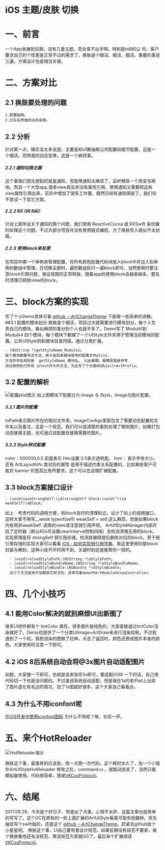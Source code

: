 # iOS 主题/皮肤 切换

# 一、前言
      
   一个App发展到后期，没有几套主题，完全拿不出手啊。特别是toB的公 司，客户要求自己的个性更是正常不过的需求了。换肤是个细活、细活、细活，重要的事说三遍，方案设计也是相当关键。

# 二、方案对比
## 2.1 换肤要处理的问题
    1.配置抽离。
    2.已存在界面的动态变换。
## 2.2 分析
针对第一点，确实没太多说道，主要是和UI撕抽取公共配置和细节配置，这是一个细活。而界面的动态变换，这是一个麻烦事。
##### 2.2.1 通知切换主题
这个事我们首先想到的就是通知，但是用通知太麻烦了，监听移除一个改变写两地。而且一个大型app,很多view其实并没有属性引用，使用通知又需要把这些view属性引用出来，无形中增加了很多工作量。既然已经有通知保底了，我们何不尝试一下其它方案。
##### 2.2.2 RX OR RAC
针对上面所说关于通知的两个问题，我们使用 ReactiveCocoa 或 RXSwift 来优雅的处理这个问题。不过大部分项目并没有使用链式编程，为了换肤导入貌似不太划算。

##### 2.2.3 使用block来处理
在项目中建一个单例来管理配置，将所有颜色配置代码块放入block中并加入到单例的数组中管理，在切换主题时，遍历数组执行一遍block即可。当然使用时要注意block引用问题，保证视图的正常释放，随着app的使用block会越来越多，要及时清理已释放view的block。

# 三、block方案的实现
写了个小Demo具体可看 [github －ArtChangeTheme](https://github.com/weijingyunIOS/ArtChangeTheme) 下面做一些简单的讲解。
##3.1 配置的模块划分
换肤是个细活，项目过大就需要进行模块划分，每个人负责自己的模块，看似麻烦的事分到个人也就不多了。Demo写了 Module1到Module4 四个模块，每个模块下都建了一个UIStyle文件夹用于管理当前模块的配置。公共UIStyle则和模块目录同级。通过分类扩展。
        
    - (NSString *)getStyleName_Module1;
    每个模块都要写该方法，用于返回本模块使用的配置文件plist。
    方法的命名规则是  getStyleName_模块名。 以此解耦，解耦思路是参考
    测试用例执行所有 以test开头的方法，为此写了个分类NSObject+ArtPrefix。

## 3.2 配置的解析
![配置plist图示](http://upload-images.jianshu.io/upload_images/1697924-ae8792757008ae93.png?imageMogr2/auto-orient/strip%7CimageView2/2/w/1240)
如上图模块下配置分为 Image 与 Style，Image为图片配置，
##### 3.2.1 图片的配置
 toPath表示图片所在的相对文件夹，imageConfigs里面包含了需要动态配置的文件名以及备注，这是一个规范，我们可以很清楚的看到处理了哪些图片，如果打包动态替换主题，也可通过该配置去替换需要的图片。
##### 3.2.2 Style样式配置
color：000000,0.5  前面表示 Hex设置 0.5表示透明度。
font： 表示字体大小。
还有 ArtLayoutInfo 类对应的属性 是用于描述约束关系配置的，比如某些客户可能对 banner 的宽高比有所要求，这个可以在这做扩展配置。

## 3.3 block方案接口设计

    - (void)saveStrongSelf:(id)strongSelf block:(void(^)(id weakSelf))aBlock;

如上：考虑代码的调用方便，和block及时的清理标记，设计了如上的调用接口，这样大家不用写__weak typeof(self) weakSelf = self,这么麻烦，但是如果block内有用非weakSelf. 调用的view请注意弱引用声明。
ArtUIStyleManager内部开启了定时器（默认60s可设置clearInterval控制间隔）去检测清理无用的block。实现原理是将 strongSelf 弱引用存储，检测其被释放后删除对应的block。至于弱引用存储的实现大家可以看看 [iOS - 如何实现弱引用字典](http://www.jianshu.com/p/51156d4ae885)，我这里使用的是block封装与解封。这种小技巧平时用不到，关键时刻还是能帮你一把的。

      - (void)reloadStylePath:(NSString *)aStylePath;
      - (void)reloadStyleBundleName:(NSString *)aStyleBundleName;
      - (void)reloadStyleBundle:(NSBundle *)aStyleBundle;
      这三个方法是用于加载其它样式的，具体可看demo中ArtModule4ViewController。

# 四、几个小技巧
## 4.1 能用Color解决的就别麻烦UI出新图了
   很多UI控件都有个 tintColor 属性，很多图片是纯色的，大家直接通过tintColor渲染就好了。Demo也提供了一个分类UIImage+ArtDraw来进行渲染绘制。不过我遇到了一个坑，我把渲染的图做了拉伸，点击了返回时，颜色还原成图片本身的颜色。大家使用时注意一下即可。

## 4.2 iOS 8后系统自动会将@3x图片自动适配图片
如题，大家搜一下即可，也就是说来张@3x即可，要适配iOS8 一下的话，自己用代码切一下也是没问题的。不过虽说系统自动适配，但是我在1x的老iPad上出现了图片虚化有毛边的情况，加了1x图就好很多，这个大家自己看着办。

## 4.3 为什么不用iconfont呢
[在iOS开发中使用iconfont图标](http://www.jianshu.com/p/3b10bb95b332)
为什么不用呢？唉，长叹一声。

# 五、来个HotReloader
![HotReloader演示](http://upload-images.jianshu.io/upload_images/1697924-e6c62ae58cc743a0.gif?imageMogr2/auto-orient/strip)

换肤这个事，最蛋疼的应该是，改一点跑一次代码，这个耗时太久了，加一个小插件ArtUIStyleHotReloader 修改之后，command+s ，就能动态变了，当然只能模拟器使用。代码很简单，感谢[VKCssProtocol](https://github.com/Awhisper/VKCssProtocol)。

# 六、结尾
2017.08.28，今天是个好日子，但是出了点事，心情不太好，这篇文章也就简单的写写了。这个OC在原有的一些上面扩展的ArtUIStyle看着可能有些臃肿。改天抽空写个swift版的，还是这个 [github －ArtChangeTheme](https://github.com/weijingyunIOS/ArtChangeTheme)。赶紧去github给个小星星吧。
 换肤这个事，UI自己要有套设计规范，如果前期没有规范不要紧，做个换肤看他还有没规范，再没规范大家就GG了。最后来个扩展阅读 [VKCssProtocol](https://github.com/Awhisper/VKCssProtocol)。
